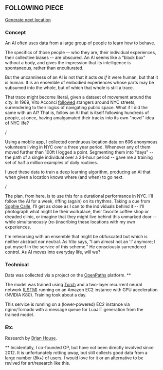 ## FOLLOWING PIECE
<div id="status"><a href="javascript:getLocation();">Generate next location</a></div>  

### Concept

An AI often uses data from a large group of people to learn how to behave. 

The specifics of those people -- who they are, their individual experiences, their collective biases -- are obscured. An AI seems like a "black box" without a body, and gives the impression that its intelligence is spontaneous, rather than enculturated.

But the uncanniness of an AI is not that it acts _as if_ it were human, but that it _is_ human. It is an ensemble of embodied experiences whose parts may be subsumed into the whole, but of which that whole is still a trace.

That trace might become literal, given a dataset of movement around the city. In 1969, Vito Acconci [followed](http://www.metmuseum.org/art/collection/search/283737) stangers around NYC streets, surrendering to their logics of navigating public space. What if I did the same with an AI? That is, follow an AI that is itself following hundreds of people, at once, having amalgamated their tracks into its own "novel" idea of NYC life?

/

Using a mobile app, I collected continuous location data on 606 anonymous volunteers living in NYC over a three year period. Whenever any of them moved further than 100ft I logged a point. Segmenting them into "days" -- the path of a single individual over a 24-hour period -- gave me a training set of half a million examples of daily routines.  

I used these data to train a deep learning algorithm, producing an AI that when given a location knows where (and when) to go next.

/

The plan, from here, is to use this for a durational performance in NYC. I'll follow the AI for a week, riffing (again) on its rhythms. Taking a cue from [Sophie Calle](http://www.artcritical.com/2015/07/16/emmalea-russo-on-sophie-calle/), I'll get as close as I can to the individuals behind it -- I'll photograph what might be their workplace, their favorite coffee shop or dreaded clinic, or imagine that they might live behind this unmarked door -- while simultaneously (re-)inscribing these locations with my own experiences.

I'm rehearsing with an ensemble that might be obfuscated but which is neither abstract nor neutral. As Vito says, "I am almost not an 'I' anymore; I put myself in the service of this scheme." He consciously surrendered control. As AI moves into everyday life, will we?


### Technical

Data was collected via a project on the [OpenPaths](https://openpaths.cc) platform. **

The model was trained using [Torch](http://torch.ch/) and a two-layer recurrent neural network ([LSTM](https://en.wikipedia.org/wiki/Long_short-term_memory)) running on an Amazon EC2 instance with GPU acceleration (NVIDIA K80). Training took about a day.  

This service is running on a (lower-powered) EC2 instance via nginx/Tornado with a message queue for LuaJIT generation from the trained model.


### Etc

Research by [Brian House](http://brianhouse.net).

** Incidentally, I co-founded OP, but have not been directly involved since 2012. It is unfortunately rotting away, but still collects good data from a large number (8k+) of users. I would love for it or an alternative to be revived for art/research like this.